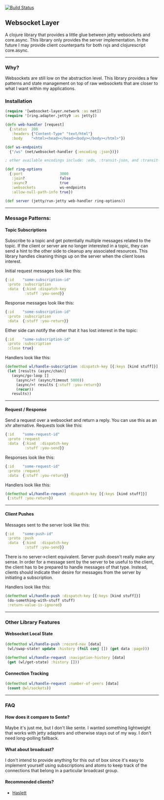 [![Build Status](https://travis-ci.org/RutledgePaulV/websocket-layer.svg?branch=develop)](https://travis-ci.org/RutledgePaulV/websocket-layer)

## Websocket Layer

A clojure library that provides a little glue between jetty websockets and core.async.
This library only provides the server implementation. In the future I may provide client 
counterparts for both rxjs and clojurescript core.async.

___

### Why?

Websockets are still low on the abstraction level. This library provides a few
patterns and state management on top of raw websockets that are closer to what 
I want within my applications.


### Installation



```clojure
(require '[websocket-layer.network :as net])
(require '[ring.adapter.jetty9 :as jetty])

(defn web-handler [request]
  {:status  200
   :headers {"Content-Type" "text/html"}
   :body    "<html><head></head><body></body></html>"})

(def ws-endpoints 
  {"/ws" (net/websocket-handler {:encoding :json})})

; other available encodings include: :edn, :transit-json, and :transit-json-verbose

(def ring-options 
  {:port                 3000 
   :join?                false
   :async?               true 
   :websockets           ws-endpoints
   :allow-null-path-info true})
  
(def server (jetty/run-jetty web-handler ring-options))
```


___


### Message Patterns:

#### Topic Subscriptions

Subscribe to a topic and get potentially multiple messages related to the topic. 
If the client or server are no longer interested in a topic, they can send a hint
to the other side to cleanup any associated resources. This library handles cleaning
things up on the server when the client loses interest.

Initial request messages look like this:

```clojure
{:id    "some-subscription-id"
 :proto :subscription
 :data  {:kind :dispatch-key
         :stuff :you-send}}
```

Response messages look like this:

```clojure
{:id    "some-subscription-id"
 :proto :subscription
 :data  {:stuff :you-return}}
```

Either side can notify the other that it has lost interest in the topic:

```clojure
{:id    "some-subscription-id"
 :proto :subscription
 :close true}
```

Handlers look like this:

```clojure
(defmethod wl/handle-subscription :dispatch-key [{:keys [kind stuff]}]
 (let [results (async/chan)]
   (async/go-loop []
     (async/<! (async/timeout 5000))
     (async/>! results {:stuff :you-return})
     (recur))
   results))
```

___


#### Request / Response

Send a request over a websocket and return a reply. You can use this
as an xhr alternative. Requests look like this:

```clojure
{:id    "some-request-id"
 :proto :request
 :data  {:kind  :dispatch-key
         :stuff :you-send}}
```

Responses look like this:

```clojure
{:id    "some-request-id"
 :proto :request
 :data  {:stuff :you-return}}
```

Handlers look like this:

```clojure
(defmethod wl/handle-request :dispatch-key [{:keys [kind stuff]}]
 {:stuff :you-return})
```

___

#### Client Pushes

Messages sent to the server look like this:

```clojure
{:id    "some-push-id"
 :proto :push
 :data  {:kind  :dispatch-key
         :stuff :you-send}}
```

There is no server->client equivalent. Server push doesn't really make any sense. 
In order for a message sent by the server to be useful to the client, the client 
has to be prepared to handle messages of that type. Instead, clients should indicate 
their desire for messages from the server by initiating a subscription.


Handlers look like this:

```clojure
(defmethod wl/handle-push :dispatch-key [{:keys [kind stuff]}]
 (do-something-with-stuff stuff)
 :return-value-is-ignored)
```

___


### Other Library Features


#### Websocket Local State

```clojure
(defmethod wl/handle-push :record-nav [data]
 (wl/swap-state! update :history (fnil conj []) (get data :page)))
 
(defmethod wl/handle-request :navigation-history [data]
 (get (wl/get-state) :history []))
```

#### Connection Tracking

```clojure
(defmethod wl/handle-request :number-of-peers [data]
 (count @wl/sockets))
```


___ 

### FAQ

#### How does it compare to Sente?

Maybe it's just me, but I don't like sente. I wanted something 
lightweight that works with jetty adapters and otherwise stays 
out of my way. I don't need long-polling fallback.

#### What about broadcast?

I don't intend to provide anything for this out of box since it's
easy to implement yourself using subscriptions and atoms to keep
track of the connections that belong in a particular broadcast group.

#### Recommended clients?

* [Haslett](https://github.com/weavejester/haslett)